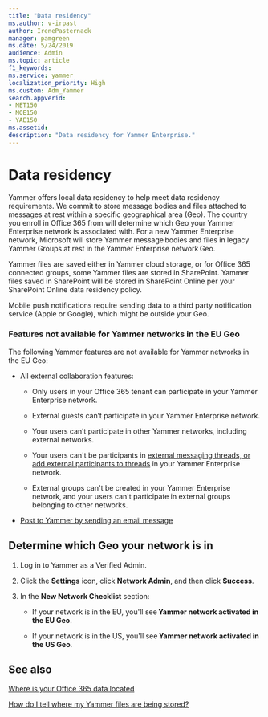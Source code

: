 ```yaml
---
title: "Data residency"
ms.author: v-irpast
author: IrenePasternack
manager: pamgreen
ms.date: 5/24/2019
audience: Admin
ms.topic: article
f1_keywords:
ms.service: yammer
localization_priority: High
ms.custom: Adm_Yammer
search.appverid:
- MET150
- MOE150
- YAE150
ms.assetid: 
description: "Data residency for Yammer Enterprise."
---
```


# Data residency
Yammer offers local data residency to help meet data residency requirements. We commit to store message bodies and files attached to messages at rest within a specific geographical area (Geo). The country you enroll in Office 365 from will determine which Geo your Yammer Enterprise network is associated with. For a new Yammer Enterprise network, Microsoft will store Yammer message bodies and files in legacy Yammer Groups at rest in the Yammer Enterprise network Geo. 

Yammer files are saved either in Yammer cloud storage, or for Office 365 connected groups, some Yammer files are stored in SharePoint. Yammer files saved in SharePoint will be stored in SharePoint Online per your SharePoint Online data residency policy.

Mobile push notifications require sending data to a third party notification service (Apple or Google), which might be outside your Geo.

### Features not available for Yammer networks in the EU Geo

The following Yammer features are not available for Yammer networks in the EU Geo:

- All external collaboration features:

    - Only users in your Office 365 tenant can participate in your Yammer Enterprise network.

    - External guests can’t participate in your Yammer Enterprise network.

    - Your users can’t participate in other Yammer networks, including external networks. 

    - Your users can't be participants in [external messaging threads, or add external participants to threads](../work-with-external-users/external-messaging-faq.md) in your Yammer Enterprise network.

    - External groups can't be created in your Yammer Enterprise network, and your users can't participate in external groups belonging to other networks.

- [Post to Yammer by sending an email message](https://support.office.com/article/058d1bc1-3492-47c5-bde2-29ea294acdb6)


<a name="geodata"></a>

##  Determine which Geo your network is in

1. Log in to Yammer as a Verified Admin.

2. Click the **Settings** icon, click **Network Admin**, and then click **Success**. 

3. In the **New Network Checklist** section: 

    - If your network is in the EU, you'll see **Yammer network activated in the EU Geo**. 

    - If your network is in the US, you'll see **Yammer network activated in the US Geo**. 

## See also

[Where is your Office 365 data located](https://go.microsoft.com/fwlink/?linkid=2083810)

[How do I tell where my Yammer files are being stored?](https://support.office.com/article/how-do-i-tell-where-my-yammer-files-are-being-stored-fadfdefa-e00d-40b6-94cb-a9ddb171a443) 
